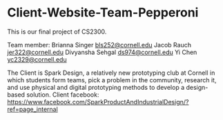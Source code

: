 # Client-Website-Team-Pepperoni
This is our final project of CS2300.

Team member:
Brianna Singer bls252@cornell.edu
Jacob Rauch jer322@cornell.edu
Divyansha Sehgal ds974@cornell.edu
Yi Chen yc2329@cornell.edu

The Client is Spark Design, a relatively new prototyping club at Cornell in which students form teams, pick a problem in the community, research it, and use physical and digital prototyping methods to develop a design-based solution. 
Client facebook: https://www.facebook.com/SparkProductAndIndustrialDesign/?ref=page_internal

